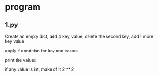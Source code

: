 # program

## 1.py

Create an empty dict,  add 4 key, value, delete the second key, add 1 more key value
    
apply if condition for key and values
    
print the values
    
if any value is int,  make  of it 2 ** 2 



